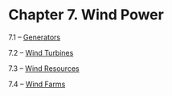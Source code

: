 <h1 class="chapter-title">Chapter 7. Wind Power</h1>
<div class="quad-grid">
    <div></div>
    <div>
        <p class="main-text small-text">7.1 – <a href="#/section-7.1">Generators</a></p>
        <p class="main-text small-text">7.2 – <a href="#/section-7.2">Wind Turbines</a></p>
    </div>
    <div>
        <p class="main-text small-text">7.3 – <a href="#/section-7.3">Wind Resources</a></p>
        <p class="main-text small-text">7.4 – <a href="#/section-7.4">Wind Farms</a></p>
    </div>
    <div></div>
</div>
